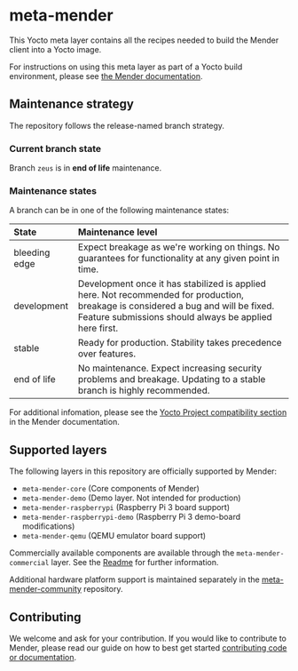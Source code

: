 # meta-mender

This Yocto meta layer contains all the recipes needed to build the Mender client into a Yocto image.

For instructions on using this meta layer as part of a Yocto build environment, please see [the Mender documentation](https://docs.mender.io/system-updates-yocto-project).

## Maintenance strategy

The repository follows the release-named branch strategy.

### Current branch state

Branch `zeus` is in **end of life** maintenance.

### Maintenance states

A branch can be in one of the following maintenance states:

| State | Maintenance level |
| :---- | :---------------- |
| bleeding edge | Expect breakage as we're working on things. No guarantees for functionality at any given point in time. |
| development | Development once it has stabilized is applied here. Not recommended for production, breakage is considered a bug and will be fixed. Feature submissions should always be applied here first. |
| stable | Ready for production. Stability takes precedence over features. |
| end of life | No maintenance. Expect increasing security problems and breakage. Updating to a stable branch is highly recommended. |

For additional infomation, please see the [Yocto Project compatibility section](https://docs.mender.io/overview/compatibility#mender-client-and-yocto-project-version) in the Mender documentation.

## Supported layers

The following layers in this repository are officially supported by Mender:

* `meta-mender-core` (Core components of Mender)
* `meta-mender-demo` (Demo layer. Not intended for production)
* `meta-mender-raspberrypi` (Raspberry Pi 3 board support)
* `meta-mender-raspberrypi-demo` (Raspberry Pi 3 demo-board modifications)
* `meta-mender-qemu` (QEMU emulator board support)

Commercially available components are available through the `meta-mender-commercial` layer. See the [Readme](meta-mender-commercial/README.md) for further information.

Additional hardware platform support is maintained separately in the [meta-mender-community](https://github.com/mendersoftware/meta-mender-community) repository.

## Contributing

We welcome and ask for your contribution. If you would like to contribute to Mender, please read our guide on how to best get started [contributing code or documentation](https://github.com/mendersoftware/mender/blob/master/CONTRIBUTING.md).
